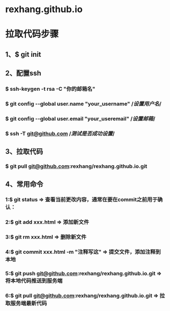 # rexhang.github.io

# 拉取代码步骤

## 1、$ git init

## 2、配置ssh

### $ ssh-keygen -t rsa -C "你的邮箱名"

### $ git config --global user.name "your_username"  /*设置用户名*/

### $ git config --global user.email "your_useremail"  /*设置邮箱*/

### $ ssh -T git@github.com /*测试是否成功设置*/

## 3、拉取代码

### $ git pull git@github.com:rexhang/rexhang.github.io.git

## 4、常用命令

### 1:$ git status => 查看当前更改内容，通常在要在commit之前用于确认：

### 2:$ git add xxx.html => 添加新文件

### 3:$ git rm xxx.html => 删除新文件

### 4:$ git commit xxx.html -m "注释写这" => 提交文件，添加注释到本地

### 5:$ git push git@github.com:rexhang/rexhang.github.io.git  => 将本地代码推送到服务端

### 6:$ git pull git@github.com:rexhang/rexhang.github.io.git => 拉取服务端最新代码

